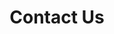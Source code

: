 ---
title : "Contact Us"
description : "this is meta description"
layout : "contact"
draft : false

contact:
  subtitle: "Contact With us"
  title: "let's get connected"
  description: "Lorem ipsum dolor sit, consectetur adipiscing . egestas cursus pellentesque dignissim dui, congue etiam"

contactInfo:
  - title: "Still Have Questions?"
    content: "Call Us We Will Be Happy To Help <br>
    [+3301563965](tel:+3301563965) <br>
    Monday - Friday <br>
    9AM TO 8PM Eastern Time"

  - title: "Canada Office"
    content: "231 Ross Street. <br> K7A 1C2. <br> Smiths Falls"

  - title: "UK Office"
    content: "57 Folkestone Road. <br> AB54 5XQ, <br> Winston"
---